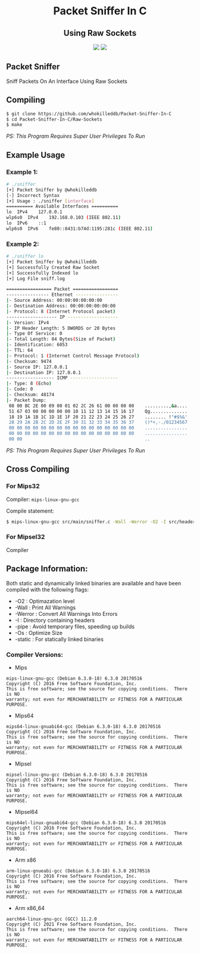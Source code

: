 <h1 align="center">Packet Sniffer In C</h1>
<h2 align="center">Using Raw Sockets</h2>
<p align="center">
<a href="./LICENSE.md"><img src="https://img.shields.io/badge/License-GPL%20v2-blue.svg"></a>
<img src="https://img.shields.io/badge/Made%20With-C-green.svg"></a>

<h2>Packet Sniffer</h2>
<p>Sniff Packets On An Interface Using Raw Sockets</p>

## Compiling
```bash
$ git clone https://github.com/whokilleddb/Packet-Sniffer-In-C
$ cd Packet-Sniffer-In-C/Raw-Sockets
$ make
```
_PS: This Program Requires Super User Privileges To Run_

## Example Usage

### Example 1:
```bash
# ./sniffer
[+] Packet Sniffer by @whokilleddb
[-] Incorrect Syntax
[+] Usage : ./sniffer [interface]
========== Available Interfaces ==========
lo	IPv4	127.0.0.1
wlp6s0	IPv4	192.168.0.103 (IEEE 802.11)
lo	IPv6	::1
wlp6s0	IPv6	fe80::8431:b74d:1195:281c (IEEE 802.11)
```
### Example 2:
```bash
# ./sniffer lo                                            
[+] Packet Sniffer by @whokilleddb
[+] Successfully Created Raw Socket
[+] Successfully Indexed lo
[+] Log File sniff.log

================= Packet =================
---------------- Ethernet ----------------
|- Source Address: 00:00:00:00:00:00
|- Destination Address: 00:00:00:00:00:00
|- Protocol: 8 (Internet Protocol packet)
------------------- IP -------------------
|- Version: IPv4
|- IP Header Length: 5 DWORDS or 20 Bytes
|- Type Of Service: 0
|- Total Length: 84 Bytes(Size of Packet)
|- Identification: 6053
|- TTL: 64
|- Protocol: 1 (Internet Control Message Protocol)
|- Checksum: 9474
|- Source IP: 127.0.0.1
|- Destination IP: 127.0.0.1
------------------ ICMP ------------------
|- Type: 8 (Echo)
|- Code: 0
|- Checksum: 48174
|- Packet Dump: 
 08 00 BC 2E 00 09 00 01 02 2C 26 61 00 00 00 00    .........,&a....
 51 67 03 00 00 00 00 00 10 11 12 13 14 15 16 17    Qg..............
 18 19 1A 1B 1C 1D 1E 1F 20 21 22 23 24 25 26 27    ........ !"#$%&'
 28 29 2A 2B 2C 2D 2E 2F 30 31 32 33 34 35 36 37    ()*+,-./01234567
 00 00 00 00 00 00 00 00 00 00 00 00 00 00 00 00    ................
 00 00 00 00 00 00 00 00 00 00 00 00 00 00 00 00    ................
 00 00                                              ..

```

_PS: This Program Requires Super User Privileges To Run_

## Cross Compiling 

### For Mips32

Compiler: `mips-linux-gnu-gcc`

Compile statement:
```bash
$ mips-linux-gnu-gcc src/main/sniffer.c -Wall -Werror -O2 -I src/headers -I src/globals -pipe -Os -o sniffer-mips 
```
### For Mipsel32

Compiler

## Package Information:

Both static and dynamically linked binaries are available and have been compiled with the following flags:
  - -O2 : Optimazation level
  - -Wall : Print All Warnings 
  - -Werror : Convert All Warnings Into Errors
  - -I : Directory containing headers
  - -pipe : Avoid temporary files, speeding up builds
  - -Os : Optimize Size
  - -static : For statically linked binaries

### Compiler Versions:
- Mips
```
mips-linux-gnu-gcc (Debian 6.3.0-18) 6.3.0 20170516
Copyright (C) 2016 Free Software Foundation, Inc.
This is free software; see the source for copying conditions.  There is NO
warranty; not even for MERCHANTABILITY or FITNESS FOR A PARTICULAR PURPOSE.
```
- Mips64
```
mips64-linux-gnuabi64-gcc (Debian 6.3.0-18) 6.3.0 20170516
Copyright (C) 2016 Free Software Foundation, Inc.
This is free software; see the source for copying conditions.  There is NO
warranty; not even for MERCHANTABILITY or FITNESS FOR A PARTICULAR PURPOSE.
```
- Mipsel 
```
mipsel-linux-gnu-gcc (Debian 6.3.0-18) 6.3.0 20170516
Copyright (C) 2016 Free Software Foundation, Inc.
This is free software; see the source for copying conditions.  There is NO
warranty; not even for MERCHANTABILITY or FITNESS FOR A PARTICULAR PURPOSE.
```
- Mipsel64
```
mips64el-linux-gnuabi64-gcc (Debian 6.3.0-18) 6.3.0 20170516
Copyright (C) 2016 Free Software Foundation, Inc.
This is free software; see the source for copying conditions.  There is NO
warranty; not even for MERCHANTABILITY or FITNESS FOR A PARTICULAR PURPOSE.
```
- Arm x86
```
arm-linux-gnueabi-gcc (Debian 6.3.0-18) 6.3.0 20170516
Copyright (C) 2016 Free Software Foundation, Inc.
This is free software; see the source for copying conditions.  There is NO
warranty; not even for MERCHANTABILITY or FITNESS FOR A PARTICULAR PURPOSE.
```
- Arm x86_64
```
aarch64-linux-gnu-gcc (GCC) 11.2.0
Copyright (C) 2021 Free Software Foundation, Inc.
This is free software; see the source for copying conditions.  There is NO
warranty; not even for MERCHANTABILITY or FITNESS FOR A PARTICULAR PURPOSE.
```
